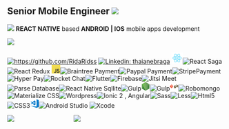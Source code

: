 
<article class="markdown-body entry-content container-lg f5" itemprop="text">

 <h1>Senior Mobile Engineer <img src="https://camo.githubusercontent.com/63371d36886ee658f5a97401f393e1ab1684b2fd3de674b8f5efc7d410b2a3d0/68747470733a2f2f6d656469612e67697068792e636f6d2f6d656469612f57556c706c634d704f43456d5447427442572f67697068792e676966" width="30" data-canonical-src="https://media.giphy.com/media/WUlplcMpOCEmTGBtBW/giphy.gif" style="max-width:100%;"></h1>

<p><img height="20" src="https://reactstrap.github.io/assets/logo.png"> <strong>REACT NATIVE</strong> based <strong>ANDROID | IOS</strong> mobile apps development<p>
 <a href="https://github.com/RidaRidss?tab=followers"><img src="https://img.shields.io/github/followers/RidaRidss.svg?style=social&label=Follow&maxAge=2592000t"></a>
  
<a href="https://github.com/RidaRidss"><img src="https://camo.githubusercontent.com/df7a1bc0a2c64e6aba4416591020ae05f08d313c2cd608fda62e2f16ba88730f/68747470733a2f2f6b6f6d617265762e636f6d2f67687076632f3f757365726e616d653d52696461526964737326636f6c6f723d646331343363" alt="https://github.com/RidaRidss" data-canonical-src="https://github.com/RidaRidss" style="max-width:100%;"></a>
  <a href="https://www.linkedin.com/in/rida-bilgrami-05537a6a/"><img src="https://img.shields.io/badge/-Rida Bilgrami-blue?style=flat-square&amp;logo=Linkedin&amp;logoColor=white&amp;link=https://www.linkedin.com/in/rida-bilgrami-05537a6a/" alt="Linkedin: thaianebraga"></a>
<img alt="React" width="26px" src="https://raw.githubusercontent.com/github/explore/80688e429a7d4ef2fca1e82350fe8e3517d3494d/topics/react/react.png" style="max-width:100%;"><img alt="React Saga" width="26px" src="https://miro.medium.com/max/312/1*zcK3vvoVjsqkqB0oja8RWw.png" style="max-width:100%;">
 <img alt="React Redux" width="26px" src="https://sujanbyanjankar.com.np/wp-content/uploads/2019/02/react-redux.png" style="max-width:100%;">
 <img alt="JavaScript" width="20px" src="https://raw.githubusercontent.com/github/explore/80688e429a7d4ef2fca1e82350fe8e3517d3494d/topics/javascript/javascript.png" style="max-width:100%;"><img alt="Braintree Payment" width="20px" height="20px" src="https://marketplace.magento.com/media/catalog/product/cache/adc9a2293be371a515eb30a463d80c57/2/0/2051_v1.jpg" style="max-width:100%;"><img alt="Paypal Payment" width="20px" src="https://www.paypalobjects.com/webstatic/icon/pp258.png" style="max-width:100%;"><img  alt="StripePayment" width="30px" src="https://cdn.learnwoo.com/wp-content/uploads/2016/11/Payment-Gateway_Stripe.png" style="max-width:100%;"><img  alt="Hyper Pay" width="30px" src="https://www.hyperpay.com/wp-content/uploads/2020/04/cropped-011.png" style="max-width:100%;"><img  alt="Rocket Chat" width="20px" src="https://subak.ovh/content/images/2018/06/rocketchat.jpg" style="max-width:100%;"><img  alt="Flutter" width="20px" src="https://yt3.ggpht.com/ytc/AKedOLRt1d4p7bPylasq_66BIC8-k3hkyVjJ2JICQITK=s900-c-k-c0x00ffffff-no-rj" style="max-width:100%;"><img alt="Firebase" width="20px" src="https://www.gstatic.com/devrel-devsite/prod/v5f61782021051fb502364887a46a1c5ce2cd6f3d29a3549e907afe67612e9bba/firebase/images/touchicon-180.png"><img alt="Jitsi Meet" width="40px" src="https://jitsi.org/wp-content/uploads/2020/04/Jitsi_opengraph.jpg" style="max-width:100%;"> <img alt="Parse Database" width="20px" src="https://leapforwards.files.wordpress.com/2014/11/parse-logo.png" style="max-width:100%;"><img alt="React Native Sqllite" width="20px" src="http://www.embusinessproducts.com/wp-content/uploads/2018/06/db.png" style="max-width:100%;"><img alt="Gulp" width="26px" src="https://spng.subpng.com/20180616/up/kisspng-gulp-js-npm-grunt-node-js-javascript-gulp-5b25612b5eb404.5000306615291763633879.jpg" style="max-width:100%;"><img  alt="Node.js" width="20px" src="https://raw.githubusercontent.com/github/explore/80688e429a7d4ef2fca1e82350fe8e3517d3494d/topics/nodejs/nodejs.png" style="max-width:100%;"><img alt="Gulp" width="26px" src="https://spng.subpng.com/20180616/up/kisspng-gulp-js-npm-grunt-node-js-javascript-gulp-5b25612b5eb404.5000306615291763633879.jpg" style="max-width:100%;"><img alt="Git" width="20px" src="https://raw.githubusercontent.com/github/explore/80688e429a7d4ef2fca1e82350fe8e3517d3494d/topics/git/git.png" style="max-width:100%;"><img alt="Robomongo" width="40px" src="https://blog.robomongo.org/content/images/2017/06/robomongo-mongo34-uppercase-wider.png" style="max-width:100%;"><img alt="Materialize CSS" width="20px" src="https://colinstodd.com/images/posts/matcss-min.png" style="max-width:100%;"><img  alt="Wordpress" width="20px" src="https://research.reading.ac.uk/act/wp-content/uploads/sites/2/icons/wordpress.png" style="max-width:100%;"><img  alt="Ionic 2 , Angular" width="20px" src="https://miro.medium.com/max/393/1*HKGZTa67k5lZTQ007WzWVg.png" style="max-width:100%;"><img  alt="Sass" width="20px" src="https://miro.medium.com/max/512/1*9U1toerFxB8aiFRreLxEUQ.png" style="max-width:100%;"><img  alt="Less" width="20px" src="https://lesscss.org/public/img/less_logo.png" style="max-width:100%;"><img  alt="Html5" width="20px" src="https://upload.wikimedia.org/wikipedia/commons/thumb/6/61/HTML5_logo_and_wordmark.svg/1200px-HTML5_logo_and_wordmark.svg.png" style="max-width:100%;"><img alt="CSS3" width="20px" src="https://cdn.freelogovectors.net/wp-content/uploads/2020/04/css-3-logo.png" style="max-width:100%;"><img alt="Visual Studio Code" width="20px" src="https://raw.githubusercontent.com/github/explore/80688e429a7d4ef2fca1e82350fe8e3517d3494d/topics/visual-studio-code/visual-studio-code.png" style="max-width:100%;"><img  alt="Android Studio" width="20px" src="https://miro.medium.com/max/1347/1*SDw6CzFHDnCzdW-wckN9xg.png" style="max-width:100%;">
<img alt="Xcode" width="20px" src="https://is3-ssl.mzstatic.com/image/thumb/Purple115/v4/ec/70/a6/ec70a6ff-fbbb-f924-0b05-cfa0028e3269/Xcode-85-220-0-4-2x.png/1200x630bb.png" style="max-width:100%;">
 
 <a href="https://github.com/RidaRidss?tab=repositories">
<img align="right" src="https://github-readme-stats.vercel.app/api/wakatime?username=willianrod&layout=compact" width="350"></a>


<a href="https://github.com/RidaRidss?tab=repositories"><img  src="https://github-readme-stats.vercel.app/api?username=RidaRidss&count_private=true&show_icons=true&show_icons=true&hide=contribs,issues&include_all_commits=true&theme=graywhite" width="450"></a>

<!-- <a href="https://www.linkedin.com/in/rida-bilgrami-05537a6a/" rel="nofollow"><strong>Linked In</strong></a> -->


</article>
